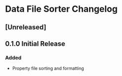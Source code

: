 # Data File Sorter Changelog

## [Unreleased]

## 0.1.0 Initial Release

### Added

- Property file sorting and formatting
